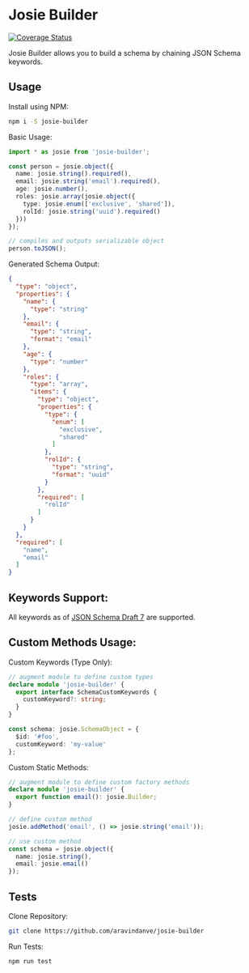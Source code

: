# Josie Builder

[![Coverage Status](https://coveralls.io/repos/aravindanve/josie-builder/badge.svg?branch=master)](https://coveralls.io/r/aravindanve/josie-builder?branch=master)

Josie Builder allows you to build a schema by chaining JSON Schema keywords.

## Usage

Install using NPM:
```bash
npm i -S josie-builder
```

Basic Usage:
```ts
import * as josie from 'josie-builder';

const person = josie.object({
  name: josie.string().required(),
  email: josie.string('email').required(),
  age: josie.number(),
  roles: josie.array(josie.object({
    type: josie.enum(['exclusive', 'shared']),
    rolId: josie.string('uuid').required()
  }))
});

// compiles and outputs serializable object
person.toJSON();
```

Generated Schema Output:
```json
{
  "type": "object",
  "properties": {
    "name": {
      "type": "string"
    },
    "email": {
      "type": "string",
      "format": "email"
    },
    "age": {
      "type": "number"
    },
    "roles": {
      "type": "array",
      "items": {
        "type": "object",
        "properties": {
          "type": {
            "enum": [
              "exclusive",
              "shared"
            ]
          },
          "rolId": {
            "type": "string",
            "format": "uuid"
          }
        },
        "required": [
          "rolId"
        ]
      }
    }
  },
  "required": [
    "name",
    "email"
  ]
}
```

## Keywords Support:

All keywords as of [JSON Schema Draft 7](http://json-schema.org/specification-links.html#draft-7) are supported.

## Custom Methods Usage:

Custom Keywords (Type Only):
```ts
// augment module to define custom types
declare module 'josie-builder' {
  export interface SchemaCustomKeywords {
    customKeyword?: string;
  }
}

const schema: josie.SchemaObject = {
  $id: '#foo',
  customKeyword: 'my-value'
};
```

Custom Static Methods:
```ts
// augment module to define custom factory methods
declare module 'josie-builder' {
  export function email(): josie.Builder;
}

// define custom method
josie.addMethod('email', () => josie.string('email'));

// use custom method
const schema = josie.object({
  name: josie.string(),
  email: josie.email()
});
```

## Tests

Clone Repository:
```bash
git clone https://github.com/aravindanve/josie-builder
```

Run Tests:
```bash
npm run test
```
